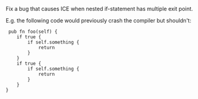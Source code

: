 Fix a bug that causes ICE when nested if-statement has multiple exit point.

E.g. the following code would previously crash the compiler but shouldn't:
```fe
 pub fn foo(self) {
    if true {
        if self.something { 
            return 
        }
    }
    if true {
        if self.something { 
            return 
        }
    }
}
```

